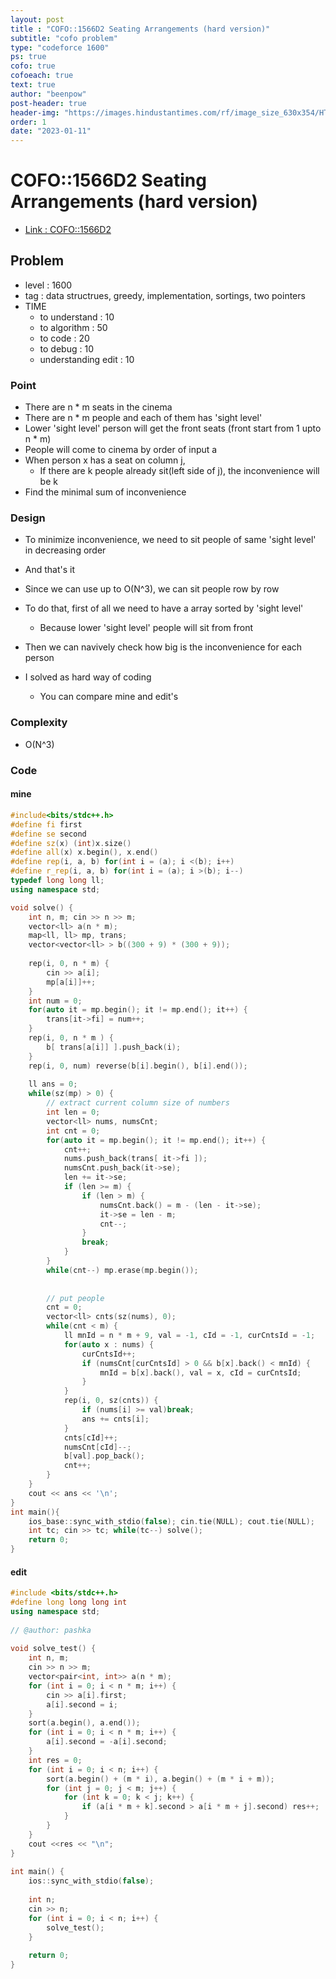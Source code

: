 ```yaml
---
layout: post
title : "COFO::1566D2 Seating Arrangements (hard version)"
subtitle: "cofo problem"
type: "codeforce 1600"
ps: true
cofo: true
cofoeach: true
text: true
author: "beenpow"
post-header: true
header-img: "https://images.hindustantimes.com/rf/image_size_630x354/HT/p2/2018/01/30/Pictures/trail-runner-strides-across-mountain-summit-sunrise_0bf2124a-0584-11e8-90ea-37dc70df54a3.jpg"
order: 1
date: "2023-01-11"
---
```

# COFO::1566D2 Seating Arrangements (hard version)
- [Link : COFO::1566D2](https://codeforces.com/problemset/problem/1566/D2)


## Problem 

- level : 1600
- tag : data structrues, greedy, implementation, sortings, two pointers
- TIME
  - to understand    : 10
  - to algorithm     : 50
  - to code          : 20
  - to debug         : 10
  - understanding edit : 10

### Point
- There are n * m seats in the cinema
- There are n * m people and each of them has 'sight level'
- Lower 'sight level' person will get the front seats (front start from 1 upto n * m)
- People will come to cinema by order of input a
- When person x has a seat on column j,
  - If there are k people already sit(left side of j), the inconvenience will be k
- Find the minimal sum of inconvenience

### Design
- To minimize inconvenience, we need to sit people of same 'sight level' in decreasing order
- And that's it
- Since we can use up to O(N^3), we can sit people row by row
- To do that, first of all we need to have a array sorted by 'sight level'
  - Because lower 'sight level' people will sit from front
- Then we can navively check how big is the inconvenience for each person

- I solved as hard way of coding
  - You can compare mine and edit's

### Complexity
- O(N^3)

### Code

#### mine

```cpp
#include<bits/stdc++.h>
#define fi first
#define se second
#define sz(x) (int)x.size()
#define all(x) x.begin(), x.end()
#define rep(i, a, b) for(int i = (a); i <(b); i++)
#define r_rep(i, a, b) for(int i = (a); i >(b); i--)
typedef long long ll;
using namespace std;

void solve() {
    int n, m; cin >> n >> m;
    vector<ll> a(n * m);
    map<ll, ll> mp, trans;
    vector<vector<ll> > b((300 + 9) * (300 + 9));
    
    rep(i, 0, n * m) {
        cin >> a[i];
        mp[a[i]]++;
    }
    int num = 0;
    for(auto it = mp.begin(); it != mp.end(); it++) {
        trans[it->fi] = num++;
    }
    rep(i, 0, n * m ) {
        b[ trans[a[i]] ].push_back(i);
    }
    rep(i, 0, num) reverse(b[i].begin(), b[i].end());
    
    ll ans = 0;
    while(sz(mp) > 0) {
        // extract current column size of numbers
        int len = 0;
        vector<ll> nums, numsCnt;
        int cnt = 0;
        for(auto it = mp.begin(); it != mp.end(); it++) {
            cnt++;
            nums.push_back(trans[ it->fi ]);
            numsCnt.push_back(it->se);
            len += it->se;
            if (len >= m) {
                if (len > m) {
                    numsCnt.back() = m - (len - it->se);
                    it->se = len - m;
                    cnt--;
                }
                break;
            }
        }
        while(cnt--) mp.erase(mp.begin());
        
        
        // put people
        cnt = 0;
        vector<ll> cnts(sz(nums), 0);
        while(cnt < m) {
            ll mnId = n * m + 9, val = -1, cId = -1, curCntsId = -1;
            for(auto x : nums) {
                curCntsId++;
                if (numsCnt[curCntsId] > 0 && b[x].back() < mnId) {
                    mnId = b[x].back(), val = x, cId = curCntsId;
                }
            }
            rep(i, 0, sz(cnts)) {
                if (nums[i] >= val)break;
                ans += cnts[i];
            }
            cnts[cId]++;
            numsCnt[cId]--;
            b[val].pop_back();
            cnt++;
        }
    }
    cout << ans << '\n';
}
int main(){
    ios_base::sync_with_stdio(false); cin.tie(NULL); cout.tie(NULL);
    int tc; cin >> tc; while(tc--) solve();
    return 0;
}

```

#### edit

```cpp
#include <bits/stdc++.h>
#define long long long int
using namespace std;
 
// @author: pashka
 
void solve_test() {
    int n, m;
    cin >> n >> m;
    vector<pair<int, int>> a(n * m);
    for (int i = 0; i < n * m; i++) {
        cin >> a[i].first;
        a[i].second = i;
    }
    sort(a.begin(), a.end());
    for (int i = 0; i < n * m; i++) {
        a[i].second = -a[i].second;
    }
    int res = 0;
    for (int i = 0; i < n; i++) {
        sort(a.begin() + (m * i), a.begin() + (m * i + m));
        for (int j = 0; j < m; j++) {
            for (int k = 0; k < j; k++) {
                if (a[i * m + k].second > a[i * m + j].second) res++;
            }
        }
    }
    cout <<res << "\n";
}
 
int main() {
    ios::sync_with_stdio(false);
 
    int n;
    cin >> n;
    for (int i = 0; i < n; i++) {
        solve_test();
    }
 
    return 0;
}
```
